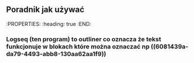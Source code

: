## Poradnik jak używać
:PROPERTIES:
:heading: true
:END:
### Logseq (ten program) to outliner co oznacza że tekst funkcjonuje w blokach które można oznaczać np ((6081439a-da79-4493-abb8-130aa62aa1f9))
##
